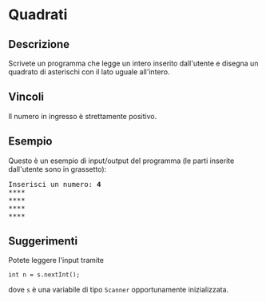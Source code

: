 Quadrati
========

Descrizione
-----------

Scrivete un programma che legge un intero inserito dall'utente e disegna
un quadrato di asterischi con il lato uguale all'intero.

Vincoli
-------

Il numero in ingresso è strettamente positivo.

Esempio
-------

Questo è un esempio di input/output del programma (le parti inserite dall'utente sono in grassetto):

<pre>
Inserisci un numero: <b>4</b>
****
****
****
****
</pre>


Suggerimenti
------------

Potete leggere l'input tramite

    int n = s.nextInt();

dove `s` è una variabile di tipo `Scanner` opportunamente inizializzata.
